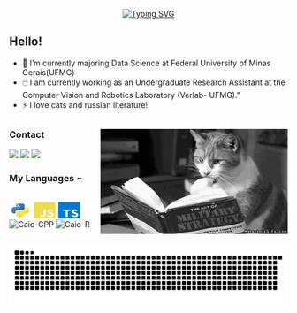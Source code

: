 <div align="center">
  <a href="https://git.io/typing-svg">
    <img src="https://readme-typing-svg.demolab.com?font=Fira+Code&weight=500&size=22&pause=1000&color=blue&center=true&vCenter=true&random=false&width=524&lines=%E2%8A%B9+Welcome+to+my+profile!+%E2%8A%B9+" alt="Typing SVG">
  </a>
</div>

## Hello!
- 🔭 I’m currently majoring Data Science at Federal University of Minas Gerais(UFMG)
- 🖱️ I am currently working as an Undergraduate Research Assistant at the Computer Vision and Robotics Laboratory (Verlab- UFMG)."
- ⚡ I love cats and russian literature!
##

<img align="right" alt="" height="190px" src="./cat.gif">

<h3 align="left">Contact</h3>

<div> 
  <a href="https://instagram.com/onofre.ch" target="_blank"><img src="https://img.shields.io/badge/-Instagram-%23E4405F?style=for-the-badge&logo=instagram&logoColor=white" target="_blank"></a>
  <a href = "mailto:ccaiohenriquec@outlook.com.br"><img src="https://img.shields.io/badge/-Gmail-%23333?style=for-the-badge&logo=gmail&logoColor=white" target="_blank"></a>
  <a href="https://www.linkedin.com/in/caio-onofre-597b04262"target="_blank"><img src="https://img.shields.io/badge/-LinkedIn-%230077B5?style=for-the-badge&logo=linkedin&logoColor=white" target="_blank"></a> 



<h3 align="left">My Languages ~</h3>

<div style="display: inline_block"><br>
  <img align="center" alt="Rafa-Python" height="30" width="40" src="https://raw.githubusercontent.com/devicons/devicon/master/icons/python/python-original.svg">
  <img align="center" alt="Caio-Js" height="30" width="40" src="https://raw.githubusercontent.com/devicons/devicon/master/icons/javascript/javascript-plain.svg">
  <img align="center" alt="Caio-Ts" height="30" width="40" src="https://raw.githubusercontent.com/devicons/devicon/master/icons/typescript/typescript-plain.svg">
  <img align="center" alt="Caio-CPP" height="30" width="40" src="https://cdn.jsdelivr.net/gh/devicons/devicon@latest/icons/cplusplus/cplusplus-original.svg" />
  <img align="center" alt="Caio-R" height="30" width="40"src="https://cdn.jsdelivr.net/gh/devicons/devicon@latest/icons/r/r-original.svg" />
  
##
  <picture align="center">
  <source media="(prefers-color-scheme: dark)" srcset="https://raw.githubusercontent.com/DataCaio/DataCaio/output/github-contribution-grid-snake-dark.svg">
  <source media="(prefers-color-scheme: light)" srcset="https://raw.githubusercontent.com/DataCaio/DataCaio/output/github-contribution-grid-snake-dark.svg">
  <img align="center" alt="github contribution grid snake animation" src="https://raw.githubusercontent.com/DataCaio/DataCaio/output/github-contribution-grid-snake.svg">
</picture>

</div>
